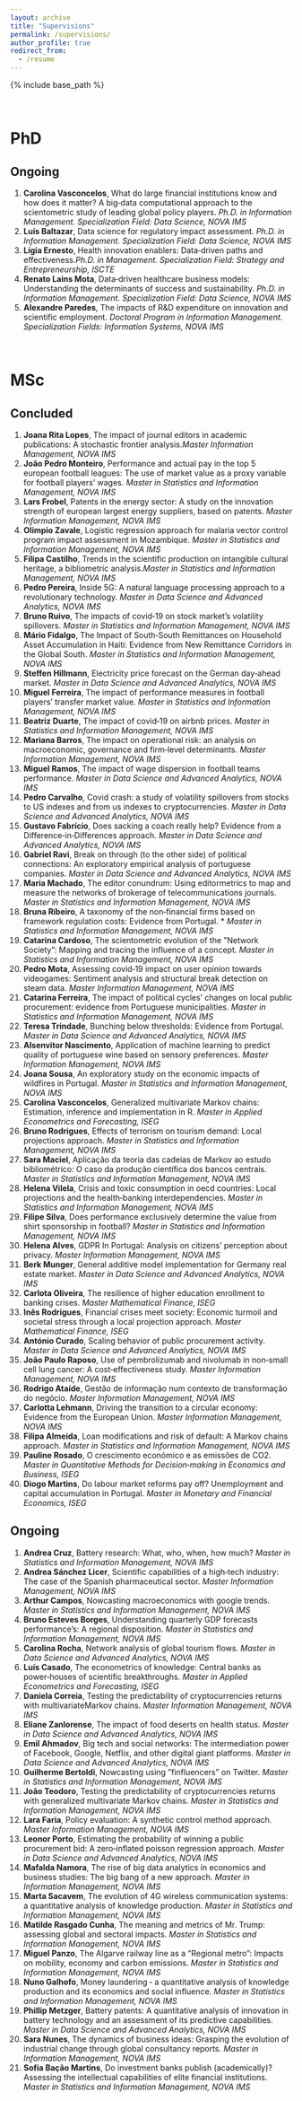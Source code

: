 ```yaml
---
layout: archive
title: "Supervisions"
permalink: /supervisions/
author_profile: true
redirect_from:
  - /resume
---
```


{% include base_path %}

<br>

PhD
======
  
Ongoing
----
    
  1. **Carolina Vasconcelos**, What do large financial institutions know and how does it matter? A
big‑data computational approach to the scientometric study of leading global policy players. *Ph.D. in Information Management. Specialization Field: Data Science, NOVA IMS*
  2. **Luís Baltazar**, Data science for regulatory impact assessment. *Ph.D. in Information Management. Specialization Field: Data Science, NOVA IMS*
  3. **Lígia Ernesto**, Health innovation enablers: Data‑driven paths and effectiveness.*Ph.D. in Management. Specialization Field: Strategy and Entrepreneurship, ISCTE*
  4. **Renato Lains Mota**, Data‑driven healthcare business models: Understanding the determinants
of success and sustainability. *Ph.D. in Information Management. Specialization Field: Data Science, NOVA IMS*
  5. **Alexandre Paredes**, The impacts of R&D expenditure on innovation and scientific employment. *Doctoral Program in Information Management. Specialization Fields: Information Systems, NOVA IMS*
  
<br>

MSc
======

Concluded
---

  1. **Joana Rita Lopes**, The impact of journal editors in academic publications: A stochastic frontier analysis.*Master Information Management, NOVA IMS*
  2. **João Pedro Monteiro**, Performance and actual pay in the top 5 european football leagues: The use of market value as a proxy variable for football players’ wages. *Master in Statistics and Information Management, NOVA IMS*
  3. **Lars Frobel**, Patents in the energy sector: A study on the innovation strength of european
largest energy suppliers, based on patents. *Master Information Management, NOVA IMS*
 4. **Olimpio Zavale**, Logistic regression approach for malaria vector control program impact assessment in Mozambique. *Master in Statistics and Information Management, NOVA IMS*
 5. **Filipa Castilho**, Trends in the scientific production on intangible cultural heritage, a bibliometric analysis.*Master in Statistics and Information Management, NOVA IMS*
 6. **Pedro Pereira**, Inside 5G: A natural language processing approach to a revolutionary technology. *Master in Data Science and Advanced Analytics, NOVA IMS*
 7. **Bruno Ruivo**, The impacts of covid‑19 on stock market’s volatility spillovers. *Master in Statistics and Information Management, NOVA IMS*
 8. **Mário Fidalgo**, The Impact of South‑South Remittances on Household Asset Accumulation in Haiti: Evidence from New Remittance Corridors in the Global South. *Master in Statistics and Information Management, NOVA IMS*
 9. **Steffen Hillmann**, Electricity price forecast on the German day‑ahead market. *Master in Data Science and Advanced Analytics, NOVA IMS*
 10. **Miguel Ferreira**, The impact of performance measures in football players’ transfer market value. *Master in Statistics and Information Management, NOVA IMS*
 11. **Beatriz Duarte**, The impact of covid‑19 on airbnb prices. *Master in Statistics and Information Management, NOVA IMS*    
 12. **Mariana Barros**, The impact on operational risk: an analysis on macroeconomic, governance and firm‑level determinants. *Master Information Management, NOVA IMS*
 13. **Miguel Ramos**, The impact of wage dispersion in football teams performance. *Master in Data Science and Advanced Analytics, NOVA IMS*
 14. **Pedro Carvalho**, Covid crash: a study of volatility spillovers from stocks to US indexes and from us indexes to cryptocurrencies. *Master in Data Science and Advanced Analytics, NOVA IMS*
 15. **Gustavo Fabrício**, Does sacking a coach really help? Evidence from a Difference‑in‑Differences approach. *Master in Data Science and Advanced Analytics, NOVA IMS*
 16. **Gabriel Ravi**, Break on through (to the other side) of political connections: An exploratory empirical analysis of portuguese companies. *Master in Data Science and Advanced Analytics, NOVA IMS*
 17. **Maria Machado**, The editor conundrum: Using editormetrics to map and measure the networks of brokerage of telecommunications journals. *Master in Statistics and Information Management, NOVA IMS*
 18. **Bruna Ribeiro**, A taxonomy of the non‑financial firms based on framework regulation costs: Evidence from Portugal. * *Master in Statistics and Information Management, NOVA IMS*     
 19. **Catarina Cardoso**, The scientometric evolution of the ”Network Society”: Mapping and tracing the influence of a concept. *Master in Statistics and Information Management, NOVA IMS*
 20. **Pedro Mota**, Assessing covid‑19 impact on user opinion towards videogames: Sentiment analysis and structural break detection on steam data. *Master Information Management, NOVA IMS*
 21. **Catarina Ferreira**, The impact of political cycles’ changes on local public procurement: evidence from Portuguese municipalities. *Master in Statistics and Information Management, NOVA IMS*
 22. **Teresa Trindade**, Bunching below thresholds: Evidence from Portugal. *Master in Data Science and Advanced Analytics, NOVA IMS*
 23. **Alsenvitor Nascimento**, Application of machine learning to predict quality of portuguese wine based on sensory preferences. *Master Information Management, NOVA IMS*
 24. **Joana Sousa**, An exploratory study on the economic impacts of wildfires in Portugal. *Master in Statistics and Information Management, NOVA IMS*
 25. **Carolina Vasconcelos**, Generalized multivariate Markov chains: Estimation, inference and implementation in R. *Master in Applied Econometrics and Forecasting, ISEG*
 26. **Bruno Rodrigues**, Effects of terrorism on tourism demand: Local projections approach. *Master in Statistics and Information Management, NOVA IMS*
 27. **Sara Maciel**, Aplicação da teoria das cadeias de Markov ao estudo bibliométrico: O caso da produção científica dos bancos centrais. *Master in Statistics and Information Management, NOVA IMS*
 28. **Helena Vilela**, Crisis and toxic consumption in oecd countries: Local projections and the health‑banking interdependencies. *Master in Statistics and Information Management, NOVA IMS*
 29. **Filipe Silva**, Does performance exclusively determine the value from shirt sponsorship in football? *Master in Statistics and Information Management, NOVA IMS*
 30. **Helena Alves**, GDPR In Portugal: Analysis on citizens’ perception about privacy. *Master Information Management, NOVA IMS*
 31. **Berk Munger**, General additive model implementation for Germany real estate market. *Master in Data Science and Advanced Analytics, NOVA IMS*
 32. **Carlota Oliveira**, The resilience of higher education enrollment to banking crises. *Master Mathematical Finance, ISEG*
 33. **Inês Rodrigues**, Financial crises meet society: Economic turmoil and societal stress through a local projection approach. *Master Mathematical Finance, ISEG*
 34. **António Curado**, Scaling behavior of public procurement activity. *Master in Data Science and Advanced Analytics, NOVA IMS*
 35. **João Paulo Raposo**, Use of pembrolizumab and nivolumab in non‑small cell lung cancer: A cost‑effectiveness study. *Master Information Management, NOVA IMS*
 36. **Rodrigo Ataíde**, Gestão de informação num contexto de transformação do negócio. *Master Information Management, NOVA IMS*
 37. **Carlotta Lehmann**, Driving the transition to a circular economy: Evidence from the European Union. *Master Information Management, NOVA IMS*
 38. **Filipa Almeida**, Loan modifications and risk of default: A Markov chains approach. *Master in Statistics and Information Management, NOVA IMS*
 39. **Pauline Rosado**, O crescimento económico e as emissões de CO2. *Master in Quantitative Methods for Decision‑making in Economics and Business, ISEG*
 40. **Diogo Martins**, Do labour market reforms pay off? Unemployment and capital accumulation in Portugal. *Master in Monetary and Financial Economics, ISEG*
    
Ongoing
---


  1. **Andrea Cruz**, Battery research: What, who, when, how much? *Master in Statistics and Information Management, NOVA IMS*
  2. **Andrea Sánchez Licer**, Scientific capabilities of a high‑tech industry: The case of the Spanish pharmaceutical sector. *Master Information Management, NOVA IMS*
  3. **Arthur Campos**, Nowcasting macroeconomics with google trends. *Master in Statistics and Information Management, NOVA IMS*
  4. **Bruno Esteves Borges**, Understanding quarterly GDP forecasts performance’s: A regional disposition. *Master in Statistics and Information Management, NOVA IMS*
  5. **Carolina Rocha**, Network analysis of global tourism flows. *Master in Data Science and Advanced Analytics, NOVA IMS*
  6. **Luís Casado**, The econometrics of knowledge: Central banks as power‑houses of scientific breakthroughs. *Master in Applied Econometrics and Forecasting, ISEG*
  7. **Daniela Correia**, Testing the predictability of cryptocurrencies returns with multivariateMarkov chains. *Master Information Management, NOVA IMS*
  8. **Eliane Zanlorense**, The impact of food deserts on health status. *Master in Data Science and Advanced Analytics, NOVA IMS*
  9. **Emil Ahmadov**, Big tech and social networks: The intermediation power of Facebook, Google, Netflix, and other digital giant platforms. *Master in Data Science and Advanced Analytics, NOVA IMS*
  10. **Guilherme Bertoldi**, Nowcasting using ”finfluencers” on Twitter. *Master in Statistics and Information Management, NOVA IMS*
  11. **João Teodoro**, Testing the predictability of cryptocurrencies returns with generalized multivariate Markov chains. *Master in Statistics and Information Management, NOVA IMS*
  12. **Lara Faria**, Policy evaluation: A synthetic control method approach. *Master Information Management, NOVA IMS*
  13. **Leonor Porto**, Estimating the probability of winning a public procurement bid: A zero‑inflated poisson regression approach. *Master in Data Science and Advanced Analytics, NOVA IMS*
  14. **Mafalda Namora**, The rise of big data analytics in economics and business studies: The big bang of a new approach. *Master in Information Management, NOVA IMS*
  15. **Marta Sacavem**, The evolution of 4G wireless communication systems: a quantitative analysis of knowledge production. *Master in Statistics and Information Management, NOVA IMS*
  16. **Matilde Rasgado Cunha**, The meaning and metrics of Mr. Trump: assessing global and sectoral impacts. *Master in Statistics and Information Management, NOVA IMS*
  17. **Miguel Panzo**, The Algarve railway line as a “Regional metro”: Impacts on mobility, economy and carbon emissions. *Master in Statistics and Information Management, NOVA IMS*
  18. **Nuno Galhofo**, Money laundering ‑ a quantitative analysis of knowledge production and its economics and social influence. *Master in Statistics and Information Management, NOVA IMS*
  19. **Phillip Metzger**, Battery patents: A quantitative analysis of innovation in battery technology and an assessment of its predictive capabilities. *Master in Data Science and Advanced Analytics, NOVA IMS*
  20. **Sara Nunes**, The dynamics of business ideas: Grasping the evolution of industrial change through global consultancy reports. *Master in Information Management, NOVA IMS*
  21. **Sofia Bação Martins**, Do investment banks publish (academically)? Assessing the intellectual capabilities of elite financial institutions. *Master in Statistics and Information Management, NOVA IMS*













 
